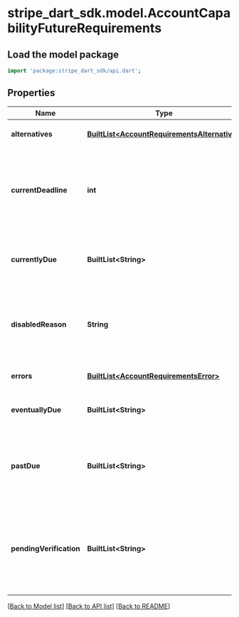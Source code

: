 # stripe_dart_sdk.model.AccountCapabilityFutureRequirements

## Load the model package
```dart
import 'package:stripe_dart_sdk/api.dart';
```

## Properties
Name | Type | Description | Notes
------------ | ------------- | ------------- | -------------
**alternatives** | [**BuiltList&lt;AccountRequirementsAlternative&gt;**](AccountRequirementsAlternative.md) | Fields that are due and can be satisfied by providing the corresponding alternative fields instead. | [optional] 
**currentDeadline** | **int** | Date on which `future_requirements` becomes the main `requirements` hash and `future_requirements` becomes empty. After the transition, `currently_due` requirements may immediately become `past_due`, but the account may also be given a grace period depending on the capability's enablement state prior to transitioning. | [optional] 
**currentlyDue** | **BuiltList&lt;String&gt;** | Fields that need to be collected to keep the capability enabled. If not collected by `future_requirements[current_deadline]`, these fields will transition to the main `requirements` hash. | 
**disabledReason** | **String** | This is typed as an enum for consistency with `requirements.disabled_reason`, but it safe to assume `future_requirements.disabled_reason` is null because fields in `future_requirements` will never disable the account. | [optional] 
**errors** | [**BuiltList&lt;AccountRequirementsError&gt;**](AccountRequirementsError.md) | Fields that are `currently_due` and need to be collected again because validation or verification failed. | 
**eventuallyDue** | **BuiltList&lt;String&gt;** | Fields you must collect when all thresholds are reached. As they become required, they appear in `currently_due` as well. | 
**pastDue** | **BuiltList&lt;String&gt;** | Fields that weren't collected by `requirements.current_deadline`. These fields need to be collected to enable the capability on the account. New fields will never appear here; `future_requirements.past_due` will always be a subset of `requirements.past_due`. | 
**pendingVerification** | **BuiltList&lt;String&gt;** | Fields that might become required depending on the results of verification or review. It's an empty array unless an asynchronous verification is pending. If verification fails, these fields move to `eventually_due` or `currently_due`. Fields might appear in `eventually_due` or `currently_due` and in `pending_verification` if verification fails but another verification is still pending. | 

[[Back to Model list]](../README.md#documentation-for-models) [[Back to API list]](../README.md#documentation-for-api-endpoints) [[Back to README]](../README.md)


